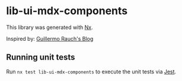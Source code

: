 # lib-ui-mdx-components

This library was generated with [Nx](https://nx.dev).

Inspired by: [Guillermo Rauch's Blog](https://github.com/rauchg/blog)

## Running unit tests

Run `nx test lib-ui-mdx-components` to execute the unit tests via [Jest](https://jestjs.io).
